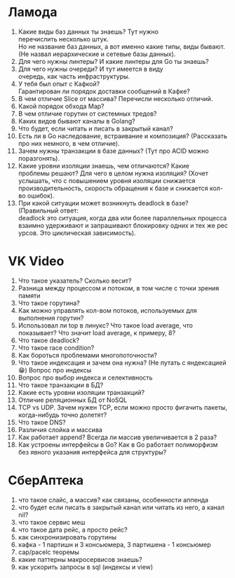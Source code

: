 # Ламода

1. Какие виды баз данных ты знаешь? Тут нужно перечислить несколько штук. Но не название баз данных, а вот именно какие типы, виды бывают. (Не назвал иерархические и сетевые базы данных).
2. Для чего нужны линтеры? И какие линтеры для Go ты знаешь?
3. Для чего нужны очереди? И тут имеется в виду очередь, как часть инфраструктуры.
4. У тебя был опыт с Кафкой? Гарантирован ли порядок доставки сообщений в Кафке?
5. В чем отличие Slice от массива? Перечисли несколько отличий.
6. Какой порядок обхода Map?
7. В чем отличие горутин от системных тредов?
8. Каких видов бывают каналы в Golang?
9. Что будет, если читать и писать в закрытый канал?
10. Есть ли в Go наследование, встраивание и композиция? (Рассказать про них немного, в чем отличие).
11. Зачем нужны транзакции в базе данных? (Тут про ACID можно поразгонять).
12. Какие уровни изоляции знаешь, чем отличаются? Какие проблемы решают? Для чего в целом нужна изоляция? (Хочет услышать, что с повышением уровня изоляции снижается производительность, скорость обращения к базе и снижается кол-во ошибок).
13. При какой ситуации может возникнуть deadlock в базе? (Правильный ответ: deadlock это ситуация, когда два или более параллельных процесса взаимно удерживают и запрашивают блокировку одних и тех же ресурсов. Это циклическая зависимость).

# VK Video

1. Что такое указатель? Сколько весит?
2. Разница между процессом и потоком, в том числе с точки зрения памяти
3. Что такое горутина?
4. Как можно управлять кол-вом потоков, используемых для выполнения горутин?
5. Использовал ли top в линукс? Что такое load average, что показывает? Что значит load average, к примеру, 8?
6. Что такое deadlock?
7. Что такое race condition?
8. Как бороться проблемами многопоточности?
9. Что такое индексация и зачем она нужна? (Не путать с яндексацией😁) Вопрос про индексы
10. Вопрос про выбор индекса и селективность
11. Что такое транзакции в БД?
12. Какие есть уровни изоляции транзакций?
13. Отличие реляционных БД от NoSQL
14. TCP vs UDP. Зачем нужен TCP, если можно просто фигачить пакеты, когда-нибудь точно долетят?
15. Что такое DNS?
16. Различия слойка и массива
17. Как работает append? Всегда ли массив увеличивается в 2 раза?
18. Как устроены интерфейсы в Go? Как в Go работает полиморфизм без явного указания интерфейса для структуры?

# СберАптека

1. что такое слайс, а массив? как связаны, особенности аппенда
2. что будет если писать в закрытый канал или читать из него, а канал nil?
3. что такое сервис меш
4. что такое дата рейс, а просто рейс?
5. как синхронизировать горутины
6. кафка - 1 партишн и 3 консьюмера, 3 партишена - 1 консьюмер
7. cap/pacelc теоремы
8. какие паттерны макросервисов знаешь?
9. как ускорить запросы в sql (индексы и view)
